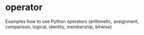 # operator
Examples how to use Python operators (arithmetic, assignment, comparison, logical, identity, membership, bitwise)
